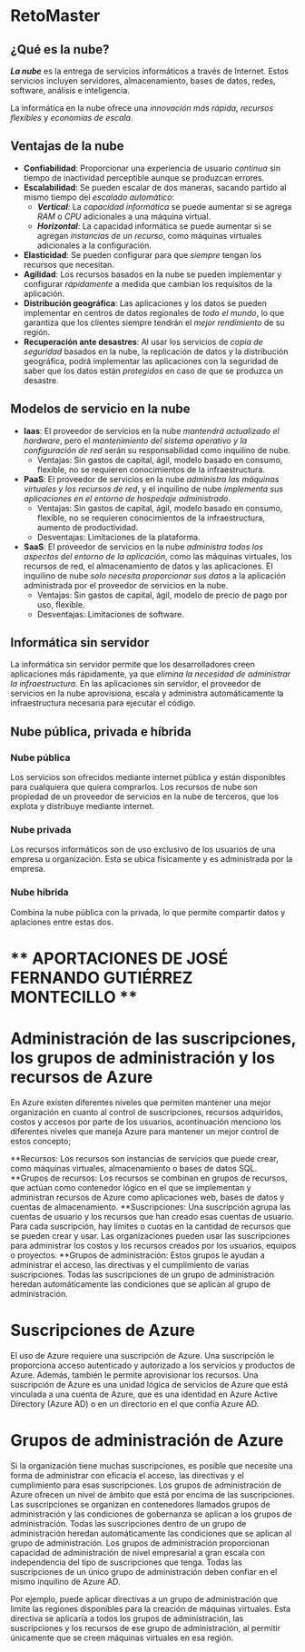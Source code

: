 # RetoMaster

## ¿Qué es la nube?

_**La nube**_ es la entrega de servicios informáticos a través de Internet. Estos servicios incluyen servidores, almacenamiento, bases de datos, redes, software, análisis e inteligencia.

La informática en la nube ofrece una _innovación más rápida_, _recursos flexibles_ y _economías de escala_.

## Ventajas de la nube

* **Confiabilidad**: Proporcionar una experiencia de usuario _continua_ sin tiempo de inactividad perceptible aunque se produzcan errores.
* **Escalabilidad**: Se pueden escalar de dos maneras, sacando partido al mismo tiempo del _escalado automático_:
  * _**Vertical**_: La _capacidad informática_ se puede aumentar si se agrega _RAM_ o _CPU_ adicionales a una máquina virtual.
  * _**Horizontal**_: La capacidad informática se puede aumentar si se agregan _instancias de un recurso_, como máquinas virtuales adicionales a la configuración.
* **Elasticidad**: Se pueden configurar para que _siempre_ tengan los recursos que necesitan.
* **Agilidad**: Los recursos basados en la nube se pueden implementar y configurar _rápidamente_ a medida que cambian los requisitos de la aplicación.
* **Distribución geográfica**: Las aplicaciones y los datos se pueden implementar en centros de datos regionales de _todo el mundo_, lo que garantiza que los clientes siempre tendrán el _mejor rendimiento_ de su región.
* **Recuperación ante desastres**: Al usar los servicios de _copia de seguridad_ basados en la nube, la replicación de datos y la distribución geográfica, podrá implementar las aplicaciones con la seguridad de saber que los datos están _protegidos_ en caso de que se produzca un desastre.

## Modelos de servicio en la nube

* **Iaas**: El proveedor de servicios en la nube _mantendrá actualizado el hardware_, pero el _mantenimiento del sistema operativo y la configuración de red_ serán su responsabilidad como inquilino de nube.
  * Ventajas: Sin gastos de capital, ágil, modelo basado en consumo, flexible, no se requieren conocimientos de la infraestructura.
* **PaaS**: El proveedor de servicios en la nube _administra las máquinas virtuales y los recursos de red_, y el inquilino de nube _implementa sus aplicaciones en el entorno de hospedaje administrado_.
  * Ventajas: Sin gastos de capital, ágil, modelo basado en consumo, flexible, no se requieren conocimientos de la infraestructura, aumento de productividad.
  * Desventajas: Limitaciones de la plataforma.
* **SaaS**: El proveedor de servicios en la nube _administra todos los aspectos del entorno de la aplicación_, como las máquinas virtuales, los recursos de red, el almacenamiento de datos y las aplicaciones. El inquilino de nube _solo necesita proporcionar sus datos_ a la aplicación administrada por el proveedor de servicios en la nube.
  * Ventajas: Sin gastos de capital, ágil, modelo de precio de pago por uso, flexible.
  * Desventajas: Limitaciones de software.

## Informática sin servidor

La informática sin servidor permite que los desarrolladores creen aplicaciones más rápidamente, ya que _elimina la necesidad de administrar la infraestructura_. En las aplicaciones sin servidor, el proveedor de servicios en la nube aprovisiona, escala y administra automáticamente la infraestructura necesaria para ejecutar el código.

## Nube pública, privada e híbrida

### Nube pública

Los servicios son ofrecidos mediante internet pública y están disponibles para cualquiera que quiera comprarlos. Los recursos de nube son propiedad de un proveedor de servicios en la nube de terceros, que los explota y distribuye mediante internet.

### Nube privada

Los recursos informáticos son de uso exclusivo de los usuarios de una empresa u organización. Esta se ubica físicamente y es administrada por la empresa.

### Nube híbrida

Combina la nube pública con la privada, lo que permite compartir datos y aplaciones entre estas dos.

# ** APORTACIONES DE JOSÉ FERNANDO GUTIÉRREZ MONTECILLO **
# Administración de las suscripciones, los grupos de administración y los recursos de Azure #

En Azure existen diferentes niveles que permiten mantener una mejor organización en cuanto al control de suscripciones, recursos adquiridos, costos y accesos por parte de los usuarios, acontinuación menciono los diferentes niveles que maneja Azure para mantener un mejor control de estos concepto;

**Recursos: Los recursos son instancias de servicios que puede crear, como máquinas virtuales, almacenamiento o bases de datos SQL.
**Grupos de recursos: Los recursos se combinan en grupos de recursos, que actúan como contenedor lógico en el que se implementan y administran recursos de Azure como aplicaciones web, bases de datos y cuentas de almacenamiento.
**Suscripciones: Una suscripción agrupa las cuentas de usuario y los recursos que han creado esas cuentas de usuario. Para cada suscripción, hay límites o cuotas en la cantidad de recursos que se pueden crear y usar. Las organizaciones pueden usar las suscripciones para administrar los costos y los recursos creados por los usuarios, equipos o proyectos.
**Grupos de administración: Estos grupos le ayudan a administrar el acceso, las directivas y el cumplimiento de varias suscripciones. Todas las suscripciones de un grupo de administración heredan automáticamente las condiciones que se aplican al grupo de administración.

# Suscripciones de Azure
El uso de Azure requiere una suscripción de Azure. Una suscripción le proporciona acceso autenticado y autorizado a los servicios y productos de Azure. Además, también le permite aprovisionar los recursos. Una suscripción de Azure es una unidad lógica de servicios de Azure que está vinculada a una cuenta de Azure, que es una identidad en Azure Active Directory (Azure AD) o en un directorio en el que confía Azure AD.

# Grupos de administración de Azure
Si la organización tiene muchas suscripciones, es posible que necesite una forma de administrar con eficacia el acceso, las directivas y el cumplimiento para esas suscripciones. Los grupos de administración de Azure ofrecen un nivel de ámbito que está por encima de las suscripciones. Las suscripciones se organizan en contenedores llamados grupos de administración y las condiciones de gobernanza se aplican a los grupos de administración. Todas las suscripciones dentro de un grupo de administración heredan automáticamente las condiciones que se aplican al grupo de administración. Los grupos de administración proporcionan capacidad de administración de nivel empresarial a gran escala con independencia del tipo de suscripciones que tenga. Todas las suscripciones de un único grupo de administración deben confiar en el mismo inquilino de Azure AD.

Por ejemplo, puede aplicar directivas a un grupo de administración que limite las regiones disponibles para la creación de máquinas virtuales. Esta directiva se aplicaría a todos los grupos de administración, las suscripciones y los recursos de ese grupo de administración, al permitir únicamente que se creen máquinas virtuales en esa región.
